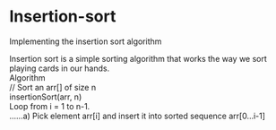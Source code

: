 # Insertion-sort
Implementing the insertion sort algorithm

Insertion sort is a simple sorting algorithm that works the way we sort playing cards in our hands.
<br/>
Algorithm<br/>
// Sort an arr[] of size n<br/>
insertionSort(arr, n)<br/>
Loop from i = 1 to n-1.<br/>
……a) Pick element arr[i] and insert it into sorted sequence arr[0…i-1]
